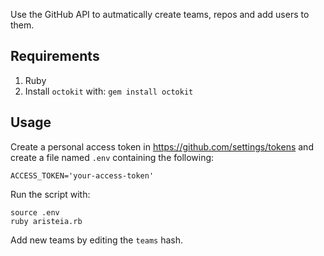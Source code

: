 Use the GitHub API to autmatically create teams, repos and add users to them.

## Requirements

1. Ruby
2. Install `octokit` with: `gem install octokit`

## Usage

Create a personal access token in <https://github.com/settings/tokens> and
create a file named `.env` containing the following:

```
ACCESS_TOKEN='your-access-token'
```

Run the script with:

```
source .env
ruby aristeia.rb
```

Add new teams by editing the `teams` hash.

